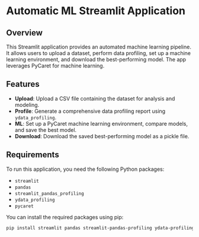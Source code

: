 # Automatic ML Streamlit Application

## Overview

This Streamlit application provides an automated machine learning pipeline. It allows users to upload a dataset, perform data profiling, set up a machine learning environment, and download the best-performing model. The app leverages PyCaret for machine learning.

## Features

- **Upload**: Upload a CSV file containing the dataset for analysis and modeling.
- **Profile**: Generate a comprehensive data profiling report using `ydata_profiling`.
- **ML**: Set up a PyCaret machine learning environment, compare models, and save the best model.
- **Download**: Download the saved best-performing model as a pickle file.

## Requirements

To run this application, you need the following Python packages:

- `streamlit`
- `pandas`
- `streamlit_pandas_profiling`
- `ydata_profiling`
- `pycaret`

You can install the required packages using pip:

```bash
pip install streamlit pandas streamlit-pandas-profiling ydata-profiling pycaret
